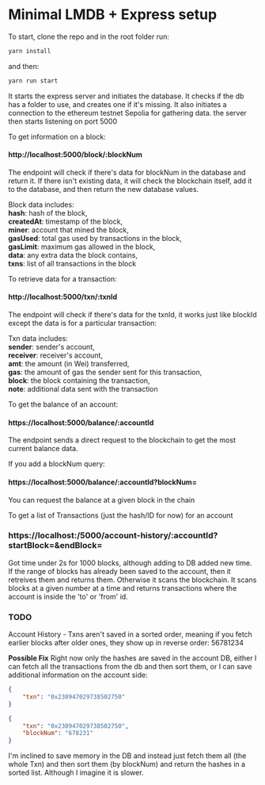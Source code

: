 
# Minimal LMDB + Express setup

To start, clone the repo and in the root folder run:
```typescript
yarn install
```
and then:
```typescript
yarn run start
```

It starts the express server and initiates the database.
It checks if the db has a folder to use, and creates one if it's missing.
It also initiates a connection to the ethereum testnet Sepolia for gathering data.
the server then starts listening on port 5000

To get information on a block:
#### http://localhost:5000/block/:blockNum
The endpoint will check if there's data for blockNum in the database and return it.
If there isn't existing data, it will check the blockchain itself, add it to the database,
and then return the new database values.

Block data includes:  
    **hash**: hash of the block,  
    **createdAt**: timestamp of the block,  
    **miner**: account that mined the block,  
    **gasUsed**: total gas used by transactions in the block,  
    **gasLimit**: maximum gas allowed in the block,  
    **data**: any extra data the block contains,  
    **txns**: list of all transactions in the block

To retrieve data for a transaction:
#### http://localhost:5000/txn/:txnId
The endpoint will check if there's data for the txnId, it works just like blockId except the data is for a particular transaction:

Txn data includes:  
    **sender**: sender's account,  
    **receiver**: receiver's account,  
    **amt**: the amount (in Wei) transferred,  
    **gas**: the amount of gas the sender sent for this transaction,  
    **block**: the block containing the transaction,  
    **note**: additional data sent with the transaction

To get the balance of an account:
#### https://localhost:5000/balance/:accountId
The endpoint sends a direct request to the blockchain to get the most current balance data.

If you add a blockNum query:
#### https://localhost:5000/balance/:accountId?blockNum=
You can request the balance at a given block in the chain

To get a list of Transactions (just the hash/ID for now) for an account
### https://localhost:/5000/account-history/:accountId?startBlock=&endBlock=
Got time under 2s for 1000 blocks, although adding to DB added new time.
If the range of blocks has already been saved to the account, then it retreives them and returns them. Otherwise it scans the blockchain. It scans blocks at a given number at a time and returns transactions where the account is inside the 'to' or 'from' id.

### TODO
Account History - Txns aren't saved in a sorted order, meaning if you fetch earlier blocks after older ones, they show up in reverse order:
56781234


**Possible Fix** 
Right now only the hashes are saved in the account DB, either I can fetch all the transactions from the db and then sort them, or I can save additional information on the account side:
```json
{
    "txn": "0x230947029738502750"
}
```
```json 
{
    "txn": "0x230947029738502750",
    "blockNum": "678231"
}
```
I'm inclined to save memory in the DB and instead just fetch them all (the whole Txn) and then sort them (by blockNum) and return the hashes in a sorted list. Although I imagine it is slower.
